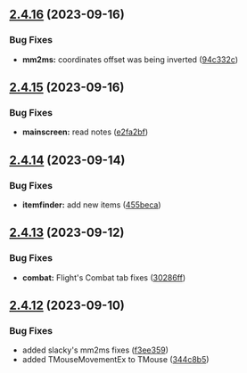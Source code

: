 ## [2.4.16](https://github.com/Torwent/SRL-T/compare/v2.4.15...v2.4.16) (2023-09-16)


### Bug Fixes

* **mm2ms:** coordinates offset was being inverted ([94c332c](https://github.com/Torwent/SRL-T/commit/94c332c36ccc7ab244c7e8b6bf455a2af98d42c5))



## [2.4.15](https://github.com/Torwent/SRL-T/compare/v2.4.14...v2.4.15) (2023-09-16)


### Bug Fixes

* **mainscreen:** read notes ([e2fa2bf](https://github.com/Torwent/SRL-T/commit/e2fa2bf58495a14ae8f789c1aa5a917451e6a177))



## [2.4.14](https://github.com/Torwent/SRL-T/compare/v2.4.13...v2.4.14) (2023-09-14)


### Bug Fixes

* **itemfinder:** add new items ([455beca](https://github.com/Torwent/SRL-T/commit/455beca3edde395273619660d31a5fefc95a38d7))



## [2.4.13](https://github.com/Torwent/SRL-T/compare/v2.4.12...v2.4.13) (2023-09-12)


### Bug Fixes

* **combat:** Flight's Combat tab fixes ([30286ff](https://github.com/Torwent/SRL-T/commit/30286ff0df2d8f05b050995911f5294983dfae7c))



## [2.4.12](https://github.com/Torwent/SRL-T/compare/v2.4.11...v2.4.12) (2023-09-10)


### Bug Fixes

* added slacky's mm2ms fixes ([f3ee359](https://github.com/Torwent/SRL-T/commit/f3ee359409c0fd433a8ca3f6beb8604a3701be16))
* added TMouseMovementEx to TMouse ([344c8b5](https://github.com/Torwent/SRL-T/commit/344c8b5a1fa71d3560a18e8d815b3dcdc9c54504))



